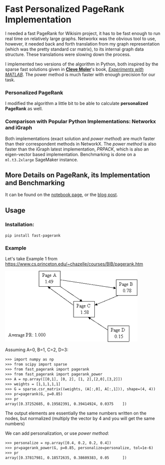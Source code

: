# Fast Personalized PageRank Implementation

I needed a fast PageRank for Wikisim project, it has to be fast enough to run real time on relatively large graphs. Networkx was the obvious tool to use, however, it needed back and forth translation from my graph representation (which was the pretty standard csr matrix), to its internal graph data structure. These translations were slowing down the process. 

I implemented two versions of the algorithm in Python, both inspired by the sparse fast solutions given in [**Cleve Moler**](https://en.wikipedia.org/wiki/Cleve_Moler)'s book, [*Experiments with MATLAB*](https://www.mathworks.com/content/dam/mathworks/mathworks-dot-com/moler/exm/chapters/pagerank.pdf). The power method is much faster with enough precision for our task. 

### Personalized PageRank
I modified the algorithm a little bit to be able to calculate **personalized PageRank** as well. 


### Comparison with Popular Python Implementations: Networkx and iGraph
Both implementations (exact solution and *power method*) are much faster than their correspondent methods in NetworkX. The *power method* is also faster than the iGraph latest implementation, *PRPACK*, which is also an eigen-vector based implementation. Benchmarking is done on a `ml.t3.2xlarge` SageMaker instance. 

## More Details on PageRank, its Implementation and Benchmarking
It can be found on the [notebook page](notebooks/Fast-PageRank.ipynb), or the [blog post](https://asajadi.github.io/data/2019/05/26/fast-pagerank.html).


## Usage
### Installation:
`pip install fast-pagerank`

### Example
Let's take Example 1 from https://www.cs.princeton.edu/~chazelle/courses/BIB/pagerank.htm 

![](example1.gif)

Assuming A=0, B=1, C=2, D=3:

```
>>> import numpy as np
>>> from scipy import sparse
>>> from fast_pagerank import pagerank
>>> from fast_pagerank import pagerank_power
>>> A = np.array([[0,1], [0, 2], [1, 2],[2,0],[3,2]])
>>> weights = [1,1,1,1,1]
>>> G = sparse.csr_matrix((weights, (A[:,0], A[:,1])), shape=(4, 4))
>>> pr=pagerank(G, p=0.85)
>>> pr
array([0.37252685, 0.19582391, 0.39414924, 0.0375    ])
```

The output elements are essentially the same numbers written on the nodes, but normalized (multiply the vector by $4$ and you will get the same numbers) 

We can add personalization, or use *power method*:

```
>>> personalize = np.array([0.4, 0.2, 0.2, 0.4])
>>> pr=pagerank_power(G, p=0.85, personalize=personalize, tol=1e-6)
>>> pr
array([0.37817981, 0.18572635, 0.38609383, 0.05      ])
```